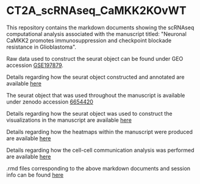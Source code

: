 # CT2A_scRNAseq_CaMKK2KOvWT

This repository contains the markdown documents showing the scRNAseq computational analysis associated with the manuscript titled: "Neuronal CaMKK2 promotes immunosuppression and checkpoint blockade resistance in Glioblastoma".

Raw data used to construct the seurat object can be found under GEO accession [GSE197879](https://www.ncbi.nlm.nih.gov/geo/query/acc.cgi?acc=GSE197879).

Details regarding how the seurat object constructed and annotated are available [here](https://htmlpreview.github.io/?https://github.com/wht10/CT2A_scRNAseq_CaMKK2KOvWT/blob/master/Analysis_Markdown_Docs/QC_Annotation.nb.html)

The seurat object that was used throughout the manuscript is available under zenodo accession [6654420](https://zenodo.org/record/6654420)

Details regarding how the seurat object was used to construct the visualizations in the manuscript are available [here](https://htmlpreview.github.io/?https://github.com/wht10/CT2A_scRNAseq_CaMKK2KOvWT/blob/master/Analysis_Markdown_Docs/Visualization.nb.html)

Details regarding how the heatmaps within the manuscript were produced are available [here](https://htmlpreview.github.io/?https://github.com/wht10/CT2A_scRNAseq_CaMKK2KOvWT/blob/master/Analysis_Markdown_Docs/Heatmap.html)

Details regarding how the cell-cell communication analysis was performed are available [here](https://htmlpreview.github.io/?https://github.com/wht10/CT2A_scRNAseq_CaMKK2KOvWT/blob/master/Analysis_Markdown_Docs/Cell_Cell_Comm.nb.html)

.rmd files corresponding to the above markdown documents and session info can be found [here](https://github.com/wht10/CT2A_scRNAseq_CaMKK2KOvWT/tree/master/RMD_session_info)

